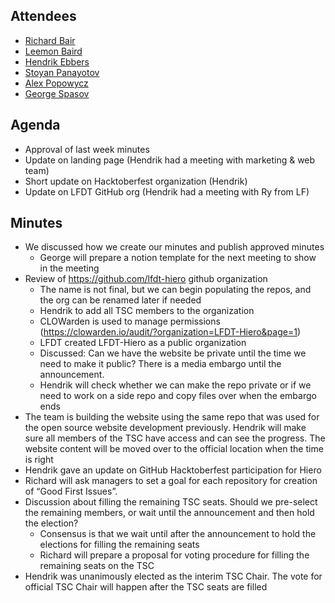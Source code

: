 ## Attendees

- [Richard Bair](https://github.com/rbair23)
- [Leemon Baird](https://github.com/lbaird)
- [Hendrik Ebbers](https://github.com/hendrikebbers)
- [Stoyan Panayotov](https://github.com/stoqnkpL)
- [Alex Popowycz](https://github.com/popowycz)
- [George Spasov](https://github.com/Perseverance)

## Agenda

- Approval of last week minutes 
- Update on landing page (Hendrik had a meeting with marketing & web team)
- Short update on Hacktoberfest organization (Hendrik)
- Update on LFDT GitHub org (Hendrik had a meeting with Ry from LF)

## Minutes

- We discussed how we create our minutes and publish approved minutes
  - George will prepare a notion template for the next meeting to show in the meeting
- Review of https://github.com/lfdt-hiero github organization
  - The name is not final, but we can begin populating the repos, and the org can be renamed later if needed
  - Hendrik to add all TSC members to the organization
  - CLOWarden is used to manage permissions (https://clowarden.io/audit/?organization=LFDT-Hiero&page=1)
  - LFDT created LFDT-Hiero as a public organization
  - Discussed: Can we have the website be private until the time we need to make it public? There is a media embargo until the announcement.
  - Hendrik will check whether we can make the repo private or if we need to work on a side repo and copy files over when the embargo ends
- The team is building the website using the same repo that was used for the open source website development previously.
  Hendrik will make sure all members of the TSC have access and can see the progress.
  The website content will be moved over to the official location when the time is right
- Hendrik gave an update on GitHub Hacktoberfest participation for Hiero
- Richard will ask managers to set a goal for each repository for creation of “Good First Issues”.
- Discussion about filling the remaining TSC seats. Should we pre-select the remaining members, or wait until the announcement and then hold the election?
  - Consensus is that we wait until after the announcement to hold the elections for filling the remaining seats
  - Richard will prepare a proposal for voting procedure for filling the remaining seats on the TSC
- Hendrik was unanimously elected as the interim TSC Chair. The vote for official TSC Chair will happen after the TSC seats are filled

